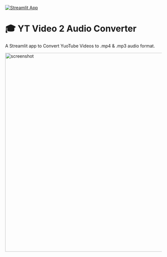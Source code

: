 [![Streamlit App](https://static.streamlit.io/badges/streamlit_badge_black_white.svg)](https://share.streamlit.io/streamlit/example-app-pdf-report/main)

# 🎓 YT Video 2 Audio Converter

A Streamlit app to Convert YuoTube Videos to .mp4 & .mp3 audio format.

<img width="640" alt="screenshot" src="https://github.com/peskyji/YT_Video2Audio/blob/6d055ad7e9c3bf3fde3810b01616749aaecc5186/screenshots/app_screenshot.jpg">
